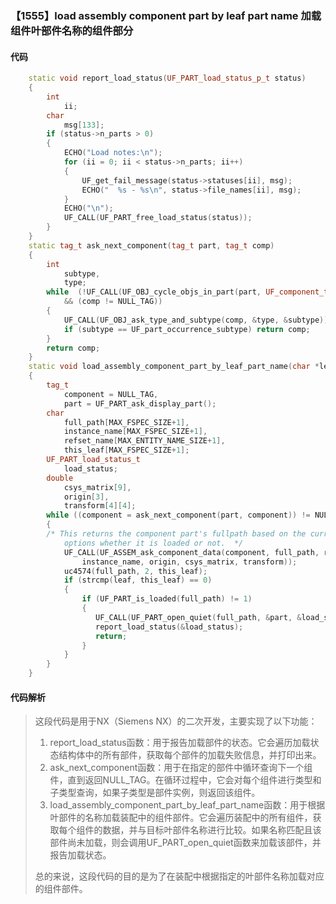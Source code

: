 ### 【1555】load assembly component part by leaf part name 加载组件叶部件名称的组件部分

#### 代码

```cpp
    static void report_load_status(UF_PART_load_status_p_t status)  
    {  
        int  
            ii;  
        char  
            msg[133];  
        if (status->n_parts > 0)  
        {  
            ECHO("Load notes:\n");  
            for (ii = 0; ii < status->n_parts; ii++)  
            {  
                UF_get_fail_message(status->statuses[ii], msg);  
                ECHO("  %s - %s\n", status->file_names[ii], msg);  
            }  
            ECHO("\n");  
            UF_CALL(UF_PART_free_load_status(status));  
        }  
    }  
    static tag_t ask_next_component(tag_t part, tag_t comp)  
    {  
        int  
            subtype,  
            type;  
        while  (!UF_CALL(UF_OBJ_cycle_objs_in_part(part, UF_component_type, &comp))  
            && (comp != NULL_TAG))  
        {  
            UF_CALL(UF_OBJ_ask_type_and_subtype(comp, &type, &subtype));  
            if (subtype == UF_part_occurrence_subtype) return comp;  
        }  
        return comp;  
    }  
    static void load_assembly_component_part_by_leaf_part_name(char *leaf)  
    {  
        tag_t  
            component = NULL_TAG,  
            part = UF_PART_ask_display_part();  
        char  
            full_path[MAX_FSPEC_SIZE+1],  
            instance_name[MAX_FSPEC_SIZE+1],  
            refset_name[MAX_ENTITY_NAME_SIZE+1],  
            this_leaf[MAX_FSPEC_SIZE+1];  
        UF_PART_load_status_t  
            load_status;  
        double  
            csys_matrix[9],  
            origin[3],  
            transform[4][4];  
        while ((component = ask_next_component(part, component)) != NULL_TAG)  
        {  
        /* This returns the component part's fullpath based on the current load  
            options whether it is loaded or not.  */  
            UF_CALL(UF_ASSEM_ask_component_data(component, full_path, refset_name,  
                instance_name, origin, csys_matrix, transform));  
            uc4574(full_path, 2, this_leaf);  
            if (strcmp(leaf, this_leaf) == 0)  
            {  
                if (UF_PART_is_loaded(full_path) != 1)  
                {  
                   UF_CALL(UF_PART_open_quiet(full_path, &part, &load_status));  
                   report_load_status(&load_status);  
                   return;  
                }  
            }  
        }  
    }

```

#### 代码解析

> 这段代码是用于NX（Siemens NX）的二次开发，主要实现了以下功能：
>
> 1. report_load_status函数：用于报告加载部件的状态。它会遍历加载状态结构体中的所有部件，获取每个部件的加载失败信息，并打印出来。
> 2. ask_next_component函数：用于在指定的部件中循环查询下一个组件，直到返回NULL_TAG。在循环过程中，它会对每个组件进行类型和子类型查询，如果子类型是部件实例，则返回该组件。
> 3. load_assembly_component_part_by_leaf_part_name函数：用于根据叶部件的名称加载装配中的组件部件。它会遍历装配中的所有组件，获取每个组件的数据，并与目标叶部件名称进行比较。如果名称匹配且该部件尚未加载，则会调用UF_PART_open_quiet函数来加载该部件，并报告加载状态。
>
> 总的来说，这段代码的目的是为了在装配中根据指定的叶部件名称加载对应的组件部件。
>

